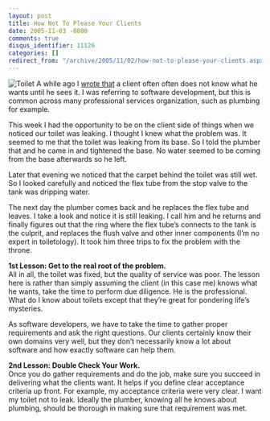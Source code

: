 ```yaml
---
layout: post
title: How Not To Please Your Clients
date: 2005-11-03 -0800
comments: true
disqus_identifier: 11126
categories: []
redirect_from: "/archive/2005/11/02/how-not-to-please-your-clients.aspx/"
---
```


![Toilet](https://haacked.com/images/toilet.jpg) A while ago I [wrote
that](https://haacked.com/archive/2005/08/18/9536.aspx) a client often
often does not know what he wants until he sees it. I was referring to
software development, but this is common across many professional
services organization, such as plumbing for example.

This week I had the opportunity to be on the client side of things when
we noticed our toilet was leaking. I thought I knew what the problem
was. It seemed to me that the toilet was leaking from its base. So I
told the plumber that and he came in and tightened the base. No water
seemed to be coming from the base afterwards so he left.

Later that evening we noticed that the carpet behind the toilet was
still wet. So I looked carefully and noticed the flex tube from the stop
valve to the tank was dripping water.

The next day the plumber comes back and he replaces the flex tube and
leaves. I take a look and notice it is still leaking. I call him and he
returns and finally figures out that the ring where the flex tube’s
connects to the tank is the culprit, and replaces the flush valve and
other inner components (I’m no expert in toiletology). It took him three
trips to fix the problem with the throne.

**1st Lesson: Get to the real root of the problem.**\
 All in all, the toilet was fixed, but the quality of service was poor.
The lesson here is rather than simply assuming the client (in this case
me) knows what he wants, take the time to perform due diligence. He is
the professional. What do I know about toilets except that they’re great
for pondering life’s mysteries.

As software developers, we have to take the time to gather proper
requirements and ask the right questions. Our clients certainly know
their own domains very well, but they don’t necessarily know a lot about
software and how exactly software can help them.

**2nd Lesson: Double Check Your Work.**\
 Once you do gather requirements and do the job, make sure you succeed
in delivering what the clients want. It helps if you define clear
acceptance criteria up front. For example, my acceptance criteria were
very clear. I want my toilet not to leak. Ideally the plumber, knowing
all he knows about plumbing, should be thorough in making sure that
requirement was met.


